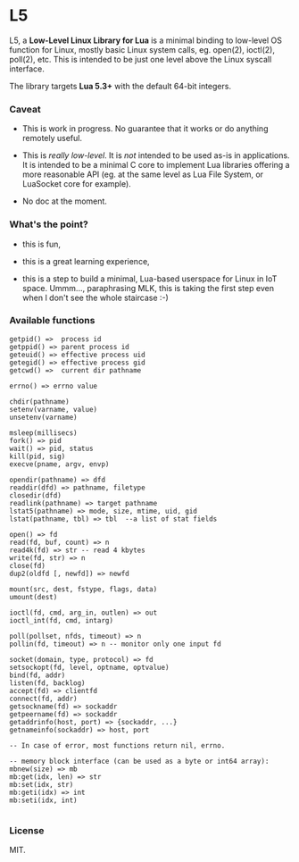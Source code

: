 # L5

L5, a **Low-Level Linux Library for Lua** is a minimal binding to low-level OS function for Linux, mostly basic Linux system calls, eg. open(2), ioctl(2), poll(2), etc. This is intended to be just one level above the Linux syscall interface.

The library targets **Lua 5.3+** with the default 64-bit integers. 

### Caveat

- This is work in progress. No guarantee that it works or do anything remotely useful.

- This is *really low-level*. It is *not* intended to be used as-is in applications. It is intended to be a minimal C core to implement Lua libraries offering a more reasonable API (eg. at the same level as Lua File System, or LuaSocket core for example).

- No doc at the moment.


### What's the point?

- this is fun,

- this is a great learning experience,

- this is a step to build a minimal, Lua-based userspace for Linux in IoT space. Ummm..., paraphrasing MLK, this is taking the first step even when I don't see the whole staircase :-)

### Available functions

```
getpid() =>  process id
getppid() => parent process id
geteuid() => effective process uid
getegid() => effective process gid
getcwd() =>  current dir pathname

errno() => errno value

chdir(pathname)
setenv(varname, value)
unsetenv(varname)

msleep(millisecs)
fork() => pid
wait() => pid, status
kill(pid, sig)
execve(pname, argv, envp)

opendir(pathname) => dfd
readdir(dfd) => pathname, filetype
closedir(dfd)
readlink(pathname) => target pathname
lstat5(pathname) => mode, size, mtime, uid, gid
lstat(pathname, tbl) => tbl  --a list of stat fields

open() => fd
read(fd, buf, count) => n
read4k(fd) => str -- read 4 kbytes
write(fd, str) => n
close(fd)
dup2(oldfd [, newfd]) => newfd

mount(src, dest, fstype, flags, data)
umount(dest)

ioctl(fd, cmd, arg_in, outlen) => out
ioctl_int(fd, cmd, intarg)

poll(pollset, nfds, timeout) => n
pollin(fd, timeout) => n -- monitor only one input fd

socket(domain, type, protocol) => fd
setsockopt(fd, level, optname, optvalue)
bind(fd, addr)
listen(fd, backlog)
accept(fd) => clientfd
connect(fd, addr)
getsockname(fd) => sockaddr
getpeername(fd) => sockaddr
getaddrinfo(host, port) => {sockaddr, ...}
getnameinfo(sockaddr) => host, port

-- In case of error, most functions return nil, errno.

-- memory block interface (can be used as a byte or int64 array):
mbnew(size) => mb
mb:get(idx, len) => str
mb:set(idx, str)
mb:geti(idx) => int
mb:seti(idx, int)


```



### License

MIT.




